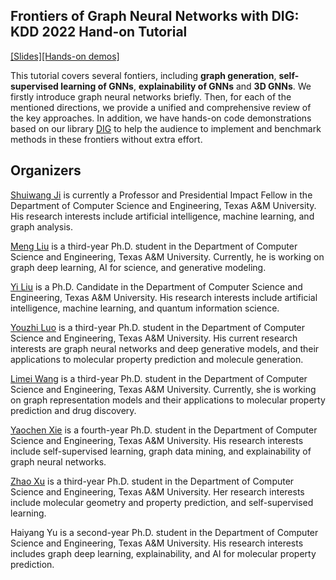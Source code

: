 Frontiers of Graph Neural Networks with DIG: KDD 2022 Hand-on Tutorial
--------

[[Slides]](https://github.com/divelab/DIG/blob/dig-stable/tutorials/KDD2022/DIG-Tutorial-KDD22.pdf)[[Hands-on demos]](https://github.com/divelab/DIG/tree/dig-stable/tutorials/KDD2022)

This tutorial covers several fontiers, including **graph generation**, **self-supervised learning of GNNs**, **explainability of GNNs** and **3D GNNs**. We firstly introduce graph neural networks briefly. Then, for each of the mentioned directions, we provide a unified and comprehensive review of the key approaches. In addition, we have hands-on code demonstrations based on our library [DIG](https://github.com/divelab/DIG) to help the audience to implement and benchmark methods in these frontiers without extra effort. 


Organizers
--------
[Shuiwang Ji](http://people.tamu.edu/~sji/) is currently a Professor and Presidential Impact Fellow in the Department of Computer Science and Engineering, Texas A\&M University. His research interests include artificial intelligence, machine learning, and graph analysis.

[Meng Liu](https://mengliu1998.github.io) is a third-year Ph.D. student in the Department of Computer Science and Engineering, Texas A\&M University. Currently, he is working on graph deep learning, AI for science, and generative modeling.

[Yi Liu](http://people.tamu.edu/~yiliu/) is a Ph.D. Candidate in the Department of Computer Science and Engineering, Texas A\&M University. His research interests include artificial intelligence, machine learning, and quantum information science. 

[Youzhi Luo](http://people.tamu.edu/~yzluo/) is a third-year Ph.D. student in the Department of Computer Science and Engineering, Texas A\&M University. His current research interests are graph neural networks and deep generative models, and their applications to molecular property prediction and molecule generation.

[Limei Wang](http://people.tamu.edu/~limei/) is  a third-year Ph.D. student in the Department of Computer Science and Engineering, Texas A\&M University. Currently, she is working on graph representation models and their applications to molecular property prediction and drug discovery.

[Yaochen Xie](http://people.tamu.edu/~ethanycx/) is a fourth-year Ph.D. student in the Department of Computer Science and Engineering, Texas A\&M University. His research interests include self-supervised learning, graph data mining, and explainability of graph neural networks. 

[Zhao Xu](https://zoexu119.github.io) is a third-year Ph.D. student in the Department of Computer Science and Engineering, Texas A\&M University. Her research interests include molecular geometry and property prediction, and self-supervised learning.

Haiyang Yu is a second-year Ph.D. student in the Department of Computer Science and Engineering, Texas A\&M University. His research interests includes graph deep learning, explainability, and AI for molecular property prediction.
